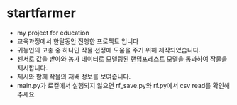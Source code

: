 # startfarmer
- my project for education
- 교육과정에서 한달동안 진행한 프로젝트 입니다
- 귀농인의 고충 중 하나인 작물 선정에 도움을 주기 위해 제작되었습니다.
- 센서로 값을 받아와 농가 데이터로 모델링된 랜덤포레스트 모델을 통과하여 작물을 제시합니다.
- 제시와 함께 작물의 재배 정보를 보여줍니다.
- main.py가 로컬에서 실행되지 않으면 rf_save.py와 rf.py에서 csv read를 확인해주세요
